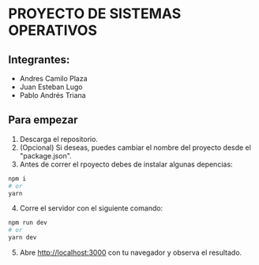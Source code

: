 # PROYECTO DE SISTEMAS OPERATIVOS

## Integrantes:

- Andres Camilo Plaza
- Juan Esteban Lugo
- Pablo Andrés Triana

## Para empezar

1. Descarga el repositorio.
2. (Opcional) Si deseas, puedes cambiar el nombre del proyecto desde el "package.json".
3. Antes de correr el rpoyecto debes de instalar algunas depencias:

```bash
npm i
# or
yarn
```

4. Corre el servidor con el siguiente comando:

```bash
npm run dev
# or
yarn dev
```

5. Abre [http://localhost:3000](http://localhost:3000) con tu navegador y observa el resultado.
